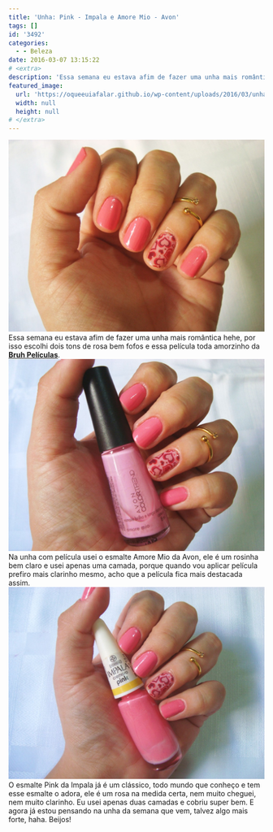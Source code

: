 ```yaml
---
title: 'Unha: Pink - Impala e Amore Mio - Avon'
tags: []
id: '3492'
categories:
  - - Beleza
date: 2016-03-07 13:15:22
# <extra>
description: 'Essa semana eu estava afim de fazer uma unha mais romântica hehe, por isso escolhi dois tons de rosa bem fofos e essa película toda amorzinho da Bruh Películas. Na unha com película usei o esmalte Amore Mio da Avon, ele é um rosinha bem claro e usei apenas uma camada, porque quando vou aplicar película prefiro mais clarinho mesmo, acho que a película fica mais destacada assim. O esmalte Pink da Impala já é um clássico, todo mundo que conheço e tem esse esmalte o adora, ele é um rosa na medida certa, nem muito cheguei, nem muito clarinho. Eu usei apenas duas camadas e cobriu super bem. E agora já estou pensando na unha da semana que vem, talvez algo mais forte, haha. Beijos!'
featured_image: 
  url: 'https://oqueeuiafalar.github.io/wp-content/uploads/2016/03/unha-da-semana-1024x768.jpg'
  width: null
  height: null
# </extra>
---
```


[![esmalte amore mio - avon e esmalte pink - impala ](/wp-content/uploads/2016/03/unha-da-semana-1024x768.jpg)](/wp-content/uploads/2016/03/unha-da-semana.jpg) Essa semana eu estava afim de fazer uma unha mais romântica hehe, por isso escolhi dois tons de rosa bem fofos e essa película toda amorzinho da **[Bruh Películas](http://www.bruhpeliculas.com.br/)**. [![amore mio - avon - unha da semana ](/wp-content/uploads/2016/03/película-de-coração-esmalte-amore-mio-avon-1024x768.jpg)](/wp-content/uploads/2016/03/película-de-coração-esmalte-amore-mio-avon.jpg) Na unha com película usei o esmalte Amore Mio da Avon, ele é um rosinha bem claro e usei apenas uma camada, porque quando vou aplicar película prefiro mais clarinho mesmo, acho que a película fica mais destacada assim. [![unha - pink da impala ](/wp-content/uploads/2016/03/esmalte-pink-impala-1024x768.jpg)](/wp-content/uploads/2016/03/esmalte-pink-impala.jpg) O esmalte Pink da Impala já é um clássico, todo mundo que conheço e tem esse esmalte o adora, ele é um rosa na medida certa, nem muito cheguei, nem muito clarinho. Eu usei apenas duas camadas e cobriu super bem. E agora já estou pensando na unha da semana que vem, talvez algo mais forte, haha. Beijos!
